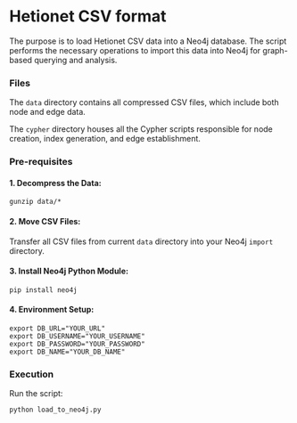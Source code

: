 # Hetionet CSV format

The purpose is to load Hetionet CSV data into a Neo4j database. The script performs the necessary operations to import this data into Neo4j for graph-based querying and analysis.

### Files

The `data` directory contains all compressed CSV files, which include both node and edge data.

The `cypher` directory houses all the Cypher scripts responsible for node creation, index generation, and edge establishment.

### Pre-requisites

#### 1. Decompress the Data:
```
gunzip data/*
```

#### 2. Move CSV Files:
Transfer all CSV files from current `data` directory into your Neo4j `import` directory.

#### 3. Install Neo4j Python Module:
```
pip install neo4j
```

#### 4. Environment Setup:
```
export DB_URL="YOUR_URL"
export DB_USERNAME="YOUR_USERNAME"
export DB_PASSWORD="YOUR_PASSWORD"
export DB_NAME="YOUR_DB_NAME"
```

### Execution

Run the script:
```
python load_to_neo4j.py
```


